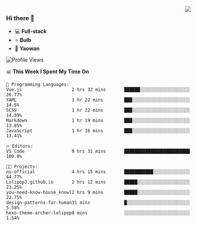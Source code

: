 <img  align="right" src="https://github-readme-stats.vercel.app/api?username=LolipopJ&show_icons=true&count_private=true&hide_title=true&include_all_commits=true&theme=vue">

### Hi there 👋

- :computer: **Full-stack**
- :star: **Bulb**
- :pill: **Yaowan**

<!--START_SECTION:waka-->
![Profile Views](http://img.shields.io/badge/Profile%20Views-1-blue)

📊 **This Week I Spent My Time On** 

```text
💬 Programming Languages: 
Vue.js                   2 hrs 32 mins       ██████░░░░░░░░░░░░░░░░░░░   26.77% 
YAML                     1 hr 22 mins        ███░░░░░░░░░░░░░░░░░░░░░░   14.5% 
SCSS                     1 hr 22 mins        ███░░░░░░░░░░░░░░░░░░░░░░   14.39% 
Markdown                 1 hr 19 mins        ███░░░░░░░░░░░░░░░░░░░░░░   13.85% 
JavaScript               1 hr 16 mins        ███░░░░░░░░░░░░░░░░░░░░░░   13.41%

🔥 Editors: 
VS Code                  9 hrs 31 mins       █████████████████████████   100.0%

🐱‍💻 Projects: 
nu-official              4 hrs 15 mins       ███████████░░░░░░░░░░░░░░   44.77% 
LolipopJ.github.io       2 hrs 12 mins       █████░░░░░░░░░░░░░░░░░░░░   23.25% 
you-need-know-house_knowl2 hrs 9 mins        █████░░░░░░░░░░░░░░░░░░░░   22.75% 
design-patterns-for-human31 mins             █░░░░░░░░░░░░░░░░░░░░░░░░   5.58% 
hexo-theme-archer-lolipop8 mins              ░░░░░░░░░░░░░░░░░░░░░░░░░   1.54%

```


<!--END_SECTION:waka-->
